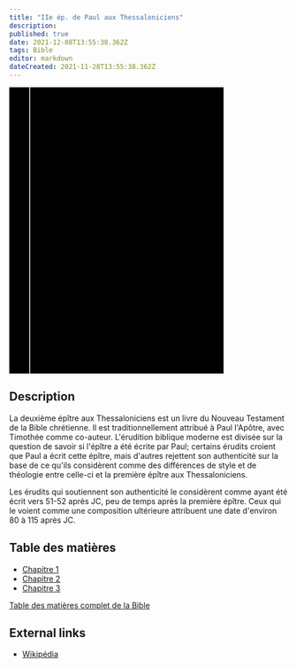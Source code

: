 ```yaml
---
title: "IIe ép. de Paul aux Thessaloniciens"
description: 
published: true
date: 2021-12-08T13:55:38.362Z
tags: Bible
editor: markdown
dateCreated: 2021-11-28T13:55:38.362Z
---
```


<div class="urantiapedia-book-front urantiapedia-book-bible">
<svg xmlns="http://www.w3.org/2000/svg"
	width="102.6mm" height="136.8mm"
	viewBox="0 0 102.6 136.8" version="1.1">
	<g transform="translate(-7,-5)">
		<rect width="9.6" height="136.8" x="7" y="5" />
		<rect width="96.9" height="136.8" x="17" y="5" />
		<text style="font-size:5px" x="61" y="22">LA BIBLE</text>
		<text style="font-size:4px" x="61" y="125">French Louis Segond Bible, 1910</text>
		<text style="font-size:9px" x="61" y="60">IIe ép. de Paul</text>
		<text style="font-size:9px" x="61" y="70">aux Thessaloniciens</text>
	</g>
</svg>
</div>

## Description


La deuxième épître aux Thessaloniciens est un livre du Nouveau Testament de la Bible chrétienne. Il est traditionnellement attribué à Paul l'Apôtre, avec Timothée comme co-auteur. L'érudition biblique moderne est divisée sur la question de savoir si l'épître a été écrite par Paul; certains érudits croient que Paul a écrit cette épître, mais d'autres rejettent son authenticité sur la base de ce qu'ils considèrent comme des différences de style et de théologie entre celle-ci et la première épître aux Thessaloniciens. 

Les érudits qui soutiennent son authenticité le considèrent comme ayant été écrit vers 51-52 après JC, peu de temps après la première épître. Ceux qui le voient comme une composition ultérieure attribuent une date d'environ 80 à 115 après JC.

## Table des matières

- [Chapitre 1](/fr/Bible/2_Thessalonians/1)
- [Chapitre 2](/fr/Bible/2_Thessalonians/2)
- [Chapitre 3](/fr/Bible/2_Thessalonians/3)



[Table des matières complet de la Bible](/fr/index/bible)


## External links

- [Wikipédia](https://en.wikipedia.org/wiki/Second_Epistle_to_the_Thessalonians)